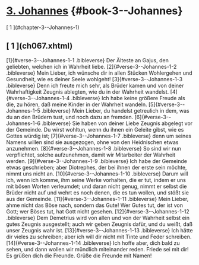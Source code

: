# [3. Johannes](ch001.xhtml) {#book-3--Johannes}

<div id="chapterlinks-3--Johannes" class="chapterlinks">[&nbsp;1&nbsp;](#chapter-3--Johannes-1) </div>

<h2 class="chaptertitle">[&nbsp;1&nbsp;](ch067.xhtml)<span><span id="chapter-3--Johannes-1"></span></span></h2>
 
[1]{#verse-3--Johannes-1-1 .bibleverse} Der Älteste an Gajus, den geliebten, welchen ich in Wahrheit liebe. 
[2]{#verse-3--Johannes-1-2 .bibleverse} Mein Lieber, ich wünsche dir in allen Stücken Wohlergehen und Gesundheit, wie es deiner Seele wohlgeht! 
[3]{#verse-3--Johannes-1-3 .bibleverse} Denn ich freute mich sehr, als Brüder kamen und von deiner Wahrhaftigkeit Zeugnis ablegten, wie du in der Wahrheit wandelst. 
[4]{#verse-3--Johannes-1-4 .bibleverse} Ich habe keine größere Freude als die, zu hören, daß meine Kinder in der Wahrheit wandeln. 
[5]{#verse-3--Johannes-1-5 .bibleverse} Mein Lieber, du handelst getreulich in dem, was du an den Brüdern tust, und noch dazu an fremden. 
[6]{#verse-3--Johannes-1-6 .bibleverse} Sie haben von deiner Liebe Zeugnis abgelegt vor der Gemeinde. Du wirst wohltun, wenn du ihnen ein Geleite gibst, wie es Gottes würdig ist; 
[7]{#verse-3--Johannes-1-7 .bibleverse} denn um seines Namens willen sind sie ausgezogen, ohne von den Heidnischen etwas anzunehmen. 
[8]{#verse-3--Johannes-1-8 .bibleverse} So sind wir nun verpflichtet, solche aufzunehmen, damit wir Mitarbeiter der Wahrheit werden. 
[9]{#verse-3--Johannes-1-9 .bibleverse} Ich habe der Gemeinde etwas geschrieben; aber Diotrephes, der bei ihnen der erste sein möchte, nimmt uns nicht an. 
[10]{#verse-3--Johannes-1-10 .bibleverse} Darum will ich, wenn ich komme, ihm seine Werke vorhalten, die er tut, indem er uns mit bösen Worten verleumdet; und daran nicht genug, nimmt er selbst die Brüder nicht auf und wehrt es noch denen, die es tun wollen, und stößt sie aus der Gemeinde. 
[11]{#verse-3--Johannes-1-11 .bibleverse} Mein Lieber, ahme nicht das Böse nach, sondern das Gute! Wer Gutes tut, der ist von Gott; wer Böses tut, hat Gott nicht gesehen. 
[12]{#verse-3--Johannes-1-12 .bibleverse} Dem Demetrius wird von allen und von der Wahrheit selbst ein gutes Zeugnis ausgestellt; auch wir geben Zeugnis dafür, und du weißt, daß unser Zeugnis wahr ist. 
[13]{#verse-3--Johannes-1-13 .bibleverse} Ich hätte dir vieles zu schreiben; aber ich will dir nicht mit Tinte und Feder schreiben. 
[14]{#verse-3--Johannes-1-14 .bibleverse} Ich hoffe aber, dich bald zu sehen, und dann wollen wir mündlich miteinander reden. Friede sei mit dir! Es grüßen dich die Freunde. Grüße die Freunde mit Namen! 